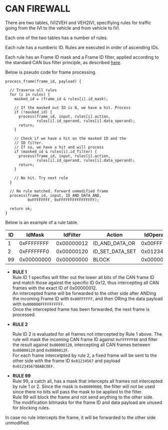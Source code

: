 # CAN FIREWALL

There are two tables, IVI2VEH and VEH2IVI, specifiying rules for
traffic going from the IVI to the vehicle and from vehicle to IVI.


Each one of the two tables has a number of rules.

Each rule has a numberic ID. Rules are executed in order of ascending IDs.

Each rule has an Frame ID mask and a Frame ID filter, applied
according to the standard CAN bus filter principle, as described 
[here](http://www.cse.dmu.ac.uk/~eg/tele/CanbusIDandMask.html).

Below is pseudo code for frame processing.

    process_frame(frame_id, payload) {

      // Traverse all rules
      for (i in rules) {
	    masked_id = (frame_id & rules[i].id_mask);

	    // If the masked out ID is 0, we have a hit. Process
        if (!masked_id) {
	      process(frame_id, input, rules[i].action,
		          rules[i].id_operand, rules[i].data_operand);
	      return;
	    }

        // Check if we have a hit on the masked ID and the
		// ID filter.
	    // If so, we have a hit and will process
	    if (masked_id & rules[i].id_filter) {
	      process(frame_id, input, rules[i].action,
		          rules[i].id_operand, rules[i].data_operand);
	      return;
	    }

        // No hit. Try next rule
	  }

	  // No rule matched. Forward unmodified frame
      process(frame_id, input, ID_AND_DATA_AND,
	          0xFFFFFFFF, 0xFFFFFFFFFFFFFFFF);

	  return ok;
    }




Below is an example of a rule table.

ID | IdMask     |   IdFilter | Action          | IdOperand  | DataOperand        |
---|------------|------------|-----------------|------------|--------------------|
1  | 0xFFFFFFFF | 0x00000012 | ID_AND_DATA_OR  | 0x00FFFFFF | 0x000000FFFFFFFFFF |
2  | 0xFFFFFFF0 | 0x00000120 | ID_SET_DATA_SET | 0x01234567 | 0x0123456780ABCDEF |
99 | 0x00000000 | 0x00000000 | BLOCK           | 0x00000000 | 0x0000000000000000 |


* **RULE 1**<br>
  Rule ID 1 specifies will filter out the lower all bits of the CAN
  frame ID and match those against the specific ID 0x12, thus intercepting
  all CAN frames with the exact ID of 0x00000012.<br>
  An intercepted frame will be forwarded to the other side after ANDing
  the incoming Frame ID with ```0x00FFFFFF```, and then ORing the
  data payload with ```0x000000FFFFFFFFFF```.<br>
  Once the intercepted frame has been forwarded, the next frame is processed.

* **RULE 2**<br>

  Rule ID 2 is evaluated for all frames not intercepted by Rule 1 above.
  The rule will mask the incoming CAN frame ID against ```0xFFFFFF00```
  and filter the result against ```0x00000120```, intercepting all
  CAN frames between ```0x00000120``` and ```0x0000012F```.<br>
  For each frame intercetpted by rule 2, a fixed frame will be sent to the other side
  with the frame ID ```0x01234567``` and payload ```0x0123456780ABCDEF```.

* **RULE 99**<br>
  Rule 99, a catch all, has a mask that intercepts all frames not intercepted
  by rule 1 or 2. Since the mask is ```0x00000000```, the filter will not be
  used since there no bits will pass the mask to be applied to the filter.<br>
  Rule 99 will block the frame and not send anything to the other side.<br>
  The modification bitmasks for the frame ID and data payload are unused 
  for blocking rules.


In case no rule intercepts the frame, it will be forwarded to the other side unmodified.




